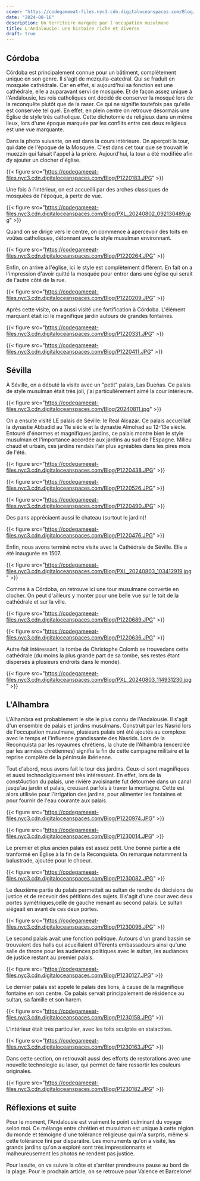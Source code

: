 ```yaml
---
cover: "https://codegameeat-files.nyc3.cdn.digitaloceanspaces.com/Blog/P1220971.JPG"
date: "2024-08-16"
description: Un territoire marquée par l'occupation musulmane
title: L'Andalousie: une histoire riche et diverse
draft: true
---
```



 
## Córdoba
 
Córdoba est principalement connue pour un bâtiment, complètement unique en son genre. Il s'agit de mezquita-catedral. Qui se fraduit en mosquée cathédrale. Car en effet, si aujourd'hui sa fonction est une cathédrale, elle a auparavant servi de mosquée. Et de façon assez unique à l'Andalousie, les rois catholiques ont décidé de conserver la mosqué lors de la reconquête plutôt que de la raser. Ce qui ne signifie toutefois pas qu'elle est conservée tel quel. En effet, en plein centre on retrouve désormais une Église de style très catholique. Cette dichotomie de religieux dans un même lieux, lors d'une époque marquée par les conflits entre ces deux religieux est une vue marquante.

Dans la photo suivante, on est dans la cours intérieure. On aperçoit la tour, qui date de l'époque de la Mosquée. C'est dans cet tour que se trouvait le muezzin qui faisait l'appel à la prière. Aujourd'hui, la tour a été modifiée afin dy ajouter un clocher d'église.


{{< figure src="https://codegameeat-files.nyc3.cdn.digitaloceanspaces.com/Blog/P1220183.JPG" >}}
 
Une fois à l'intérieur, on est accueilli par des arches classiques de mosquées de l'époque, à perte de vue.


{{< figure src="https://codegameeat-files.nyc3.cdn.digitaloceanspaces.com/Blog/PXL_20240802_092130489.jpg" >}}
 
Quand on se dirige vers le centre, on commence à apercevoir des toits en voûtes catholiques, détonnant avec le style musulman environnant.


{{< figure src="https://codegameeat-files.nyc3.cdn.digitaloceanspaces.com/Blog/P1220264.JPG" >}}

Enfin, on arrive à l'église, ici le style est complètement différent. En fait on a l'impression d'avoir quitté la mosquée pour entrer dans une église qui serait de l'autre côté de la rue.


{{< figure src="https://codegameeat-files.nyc3.cdn.digitaloceanspaces.com/Blog/P1220209.JPG" >}}

Après cette visite, on a aussi visité une fortification à Córdoba. L'élément marquant était ici le magnifique jardin autours de grandes fontaines.


{{< figure src="https://codegameeat-files.nyc3.cdn.digitaloceanspaces.com/Blog/P1220331.JPG" >}}


{{< figure src="https://codegameeat-files.nyc3.cdn.digitaloceanspaces.com/Blog/P1220411.JPG" >}}

## Sévilla

 À Séville, on a débuté la visite avec un "petit" palais, Las Dueñas. Ce palais de style musulman était très joli, j'ai particulièrement aimé la cour intérieure.
 
 {{< figure src="https://codegameeat-files.nyc3.cdn.digitaloceanspaces.com/Blog/20240811.jpg" >}}
 
 On a ensuite visité LE palais de Séville: le Real Alcazár. Ce palais accueillait la dynastie Abbadid au 11e siècle et la dynastie Almohad au 12-13e siècle. Entouré d'énormes et magnifiques jardins, ce palais montre bien le style musulman et l'importance accordée aux jardins au sud de l'Espagne. Milieu chaud et urbain, ces jardins rendais l'air plus agréables dans les pires mois de l'été.
 
 
 {{< figure src="https://codegameeat-files.nyc3.cdn.digitaloceanspaces.com/Blog/P1220438.JPG" >}}
 
 
 {{< figure src="https://codegameeat-files.nyc3.cdn.digitaloceanspaces.com/Blog/P1220526.JPG" >}}
 
 
 {{< figure src="https://codegameeat-files.nyc3.cdn.digitaloceanspaces.com/Blog/P1220490.JPG" >}}
 
 Des pans appréciaent aussi le chateau (surtout le jardin)!
 
 
 {{< figure src="https://codegameeat-files.nyc3.cdn.digitaloceanspaces.com/Blog/P1220476.JPG" >}}
 
 Enfin, nous avons terminé notre visite avec la Cathédrale de Séville. Elle a été inaugurée en 1507. 
 
 {{< figure src="https://codegameeat-files.nyc3.cdn.digitaloceanspaces.com/Blog/PXL_20240803_103412919.jpg" >}}
 
 Comme à a Córdoba, on retrouve ici une tour musulmane convertie en clocher. On peut d'ailleurs y monter pour une belle vue sur le toit de la cathédrale et sur la ville.
 

{{< figure src="https://codegameeat-files.nyc3.cdn.digitaloceanspaces.com/Blog/P1220689.JPG" >}}


{{< figure src="https://codegameeat-files.nyc3.cdn.digitaloceanspaces.com/Blog/P1220636.JPG" >}}

Autre fait intéressant, la tombe de Christophe Colomb se trouvedans cette cathédrale (du moins la plus grande part de sa tombe, ses restes étant dispersés à plusieurs endroits dans le monde).


{{< figure src="https://codegameeat-files.nyc3.cdn.digitaloceanspaces.com/Blog/PXL_20240803_114931230.jpg" >}}
 
## L'Alhambra
 
L'Alhambra est probablement le site le plus connu de l'Andalousie. Il s'agit d'un ensemble de palais et jardins musulmans. Construit par les Nasrid lors de l'occupation musulmane, plusieurs palais ont été ajoutés au complexe avec le temps et l'influence grandissante des Nasrids. Lors de la Reconquista par les royaumes chrétiens, la chute de l'Alhambra (encerclée par les armées chrétiennes) signifia la fin de cette campagne militaire et la reprise complète de la péninsule ibérienne.

Tout d'abord, nous avons fait le tour des jardins. Ceux-ci sont magnifiques et aussi technodigiquement très intéressant. En effet, lors de la const4uction du palais, une rivière avoisinante fut détournée dans un canal jusqu'au jardin et palais, creusant parfois à traver la montagne. Cette est alors utilisée pour l'irrigation des jardins, pour alimenter les fontaines et pour fournir de l'eau courante aux palais.

{{< figure src="https://codegameeat-files.nyc3.cdn.digitaloceanspaces.com/Blog/P1220974.JPG" >}}

{{< figure src="https://codegameeat-files.nyc3.cdn.digitaloceanspaces.com/Blog/P1230014.JPG" >}}

Le premier et plus ancien palais est assez petit. Une bonne partie a été tranformé en Église à la fin de la Reconquista. On remarque notamment la balustrade, ajoutée pour le choeur.

{{< figure src="https://codegameeat-files.nyc3.cdn.digitaloceanspaces.com/Blog/P1230082.JPG" >}}

Le deuxième partie du palais permettait au sultan de rendre de décisions de justice et de recevoir des pétitions des sujets. Il s'agit d'une cour avec deux portes symétriques,celle de gauche menant au second palais. Le sultan siégeait en avant de ces deux portes.

{{< figure src="https://codegameeat-files.nyc3.cdn.digitaloceanspaces.com/Blog/P1230096.JPG" >}}

Le second palais avait une fonction politique. Autours d'un grand bassin se trouvaient des halls qui acueillaient différents embassadeurs ainsi qu'une salle de throne pour les audiences politiques avec le sultan, les audiances de justice restant au premier palais.

{{< figure src="https://codegameeat-files.nyc3.cdn.digitaloceanspaces.com/Blog/P1230127.JPG" >}}

Le dernier palais est appelé le palais des lions, à cause de la magnifique fontaine en son centre. Ce palais servait principalement de résidence au sultan, sa famille et son harem.

{{< figure src="https://codegameeat-files.nyc3.cdn.digitaloceanspaces.com/Blog/P1230158.JPG" >}}

L'intérieur était très particulier, avec les toits sculptés en stalactites.


{{< figure src="https://codegameeat-files.nyc3.cdn.digitaloceanspaces.com/Blog/P1230163.JPG" >}}

Dans cette section, on retrouvait aussi des efforts de restorations avec une nouvelle technologie au laser, qui permet de faire ressortir les couleurs originales.


{{< figure src="https://codegameeat-files.nyc3.cdn.digitaloceanspaces.com/Blog/P1230182.JPG" >}}

## Réflexions et suite

Pour le moment, l'Andalousie est vraiment le point culminant du voyage selon moi. Ce mélange entre chrétien et musulman est unique à cette région du monde et témoigne d'une tolérance religieuse qui m'a surpris, même si cette tolérance fini par disparaitre. Les monuments qu'on a visité, les grands jardins qu'on a exploré sont très impressionnants et malheureusement les photos ne rendent pas justice.

Pour lasuite, on va suivre la côte et s'arrêter prendreune pause au bord de la plage. Pour le prochain article, on se retrouve pour Valence et Barcelone!